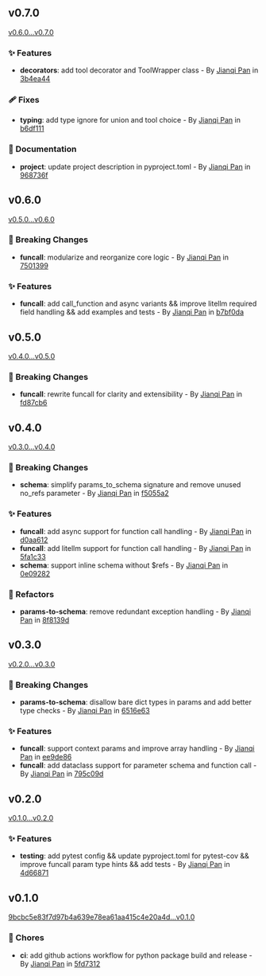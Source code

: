 ## v0.7.0

[v0.6.0...v0.7.0](https://github.com/Jannchie/funcall/compare/v0.6.0...v0.7.0)

### :sparkles: Features

- **decorators**: add tool decorator and ToolWrapper class - By [Jianqi Pan](mailto:jannchie@gmail.com) in [3b4ea44](https://github.com/Jannchie/funcall/commit/3b4ea44)

### :adhesive_bandage: Fixes

- **typing**: add type ignore for union and tool choice - By [Jianqi Pan](mailto:jannchie@gmail.com) in [b6df111](https://github.com/Jannchie/funcall/commit/b6df111)

### :memo: Documentation

- **project**: update project description in pyproject.toml - By [Jianqi Pan](mailto:jannchie@gmail.com) in [968736f](https://github.com/Jannchie/funcall/commit/968736f)

## v0.6.0

[v0.5.0...v0.6.0](https://github.com/Jannchie/funcall/compare/v0.5.0...v0.6.0)

### :rocket: Breaking Changes

- **funcall**: modularize and reorganize core logic - By [Jianqi Pan](mailto:jannchie@gmail.com) in [7501399](https://github.com/Jannchie/funcall/commit/7501399)

### :sparkles: Features

- **funcall**: add call_function and async variants && improve litellm required field handling && add examples and tests - By [Jianqi Pan](mailto:jannchie@gmail.com) in [b7bf0da](https://github.com/Jannchie/funcall/commit/b7bf0da)

## v0.5.0

[v0.4.0...v0.5.0](https://github.com/Jannchie/funcall/compare/v0.4.0...v0.5.0)

### :rocket: Breaking Changes

- **funcall**: rewrite funcall for clarity and extensibility - By [Jianqi Pan](mailto:jannchie@gmail.com) in [fd87cb6](https://github.com/Jannchie/funcall/commit/fd87cb6)

## v0.4.0

[v0.3.0...v0.4.0](https://github.com/Jannchie/funcall/compare/v0.3.0...v0.4.0)

### :rocket: Breaking Changes

- **schema**: simplify params_to_schema signature and remove unused no_refs parameter - By [Jianqi Pan](mailto:jannchie@gmail.com) in [f5055a2](https://github.com/Jannchie/funcall/commit/f5055a2)

### :sparkles: Features

- **funcall**: add async support for function call handling - By [Jianqi Pan](mailto:jannchie@gmail.com) in [d0aa612](https://github.com/Jannchie/funcall/commit/d0aa612)
- **funcall**: add litellm support for function call handling - By [Jianqi Pan](mailto:jannchie@gmail.com) in [5fa1c33](https://github.com/Jannchie/funcall/commit/5fa1c33)
- **schema**: support inline schema without $refs - By [Jianqi Pan](mailto:jannchie@gmail.com) in [0e09282](https://github.com/Jannchie/funcall/commit/0e09282)

### :art: Refactors

- **params-to-schema**: remove redundant exception handling - By [Jianqi Pan](mailto:jannchie@gmail.com) in [8f8139d](https://github.com/Jannchie/funcall/commit/8f8139d)

## v0.3.0

[v0.2.0...v0.3.0](https://github.com/Jannchie/funcall/compare/v0.2.0...v0.3.0)

### :rocket: Breaking Changes

- **params-to-schema**: disallow bare dict types in params and add better type checks - By [Jianqi Pan](mailto:jannchie@gmail.com) in [6516e63](https://github.com/Jannchie/funcall/commit/6516e63)

### :sparkles: Features

- **funcall**: support context params and improve array handling - By [Jianqi Pan](mailto:jannchie@gmail.com) in [ee9de86](https://github.com/Jannchie/funcall/commit/ee9de86)
- **funcall**: add dataclass support for parameter schema and function call - By [Jianqi Pan](mailto:jannchie@gmail.com) in [795c09d](https://github.com/Jannchie/funcall/commit/795c09d)

## v0.2.0

[v0.1.0...v0.2.0](https://github.com/Jannchie/funcall/compare/v0.1.0...v0.2.0)

### :sparkles: Features

- **testing**: add pytest config && update pyproject.toml for pytest-cov && improve funcall param type hints && add tests - By [Jianqi Pan](mailto:jannchie@gmail.com) in [4d66871](https://github.com/Jannchie/funcall/commit/4d66871)

## v0.1.0

[9bcbc5e83f7d97b4a639e78ea61aa415c4e20a4d...v0.1.0](https://github.com/Jannchie/funcall/compare/9bcbc5e83f7d97b4a639e78ea61aa415c4e20a4d...v0.1.0)

### :wrench: Chores

- **ci**: add github actions workflow for python package build and release - By [Jianqi Pan](mailto:jannchie@gmail.com) in [5fd7312](https://github.com/Jannchie/funcall/commit/5fd7312)
